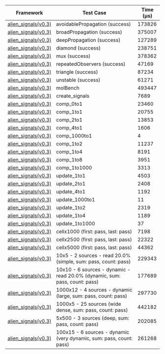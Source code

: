 | Framework | Test Case | Time (μs) |
| --- | --- | --- |
| [alien_signals(v0.3)](https://github.com/medz/alien-signals-dart) | avoidablePropagation (success) | 173826 |
| [alien_signals(v0.3)](https://github.com/medz/alien-signals-dart) | broadPropagation (success) | 375007 |
| [alien_signals(v0.3)](https://github.com/medz/alien-signals-dart) | deepPropagation (success) | 127289 |
| [alien_signals(v0.3)](https://github.com/medz/alien-signals-dart) | diamond (success) | 238751 |
| [alien_signals(v0.3)](https://github.com/medz/alien-signals-dart) | mux (success) | 378362 |
| [alien_signals(v0.3)](https://github.com/medz/alien-signals-dart) | repeatedObservers (success) | 47169 |
| [alien_signals(v0.3)](https://github.com/medz/alien-signals-dart) | triangle (success) | 87234 |
| [alien_signals(v0.3)](https://github.com/medz/alien-signals-dart) | unstable (success) | 61271 |
| [alien_signals(v0.3)](https://github.com/medz/alien-signals-dart) | molBench | 493447 |
| [alien_signals(v0.3)](https://github.com/medz/alien-signals-dart) | create_signals | 7689 |
| [alien_signals(v0.3)](https://github.com/medz/alien-signals-dart) | comp_0to1 | 23460 |
| [alien_signals(v0.3)](https://github.com/medz/alien-signals-dart) | comp_1to1 | 20755 |
| [alien_signals(v0.3)](https://github.com/medz/alien-signals-dart) | comp_2to1 | 13853 |
| [alien_signals(v0.3)](https://github.com/medz/alien-signals-dart) | comp_4to1 | 1606 |
| [alien_signals(v0.3)](https://github.com/medz/alien-signals-dart) | comp_1000to1 | 4 |
| [alien_signals(v0.3)](https://github.com/medz/alien-signals-dart) | comp_1to2 | 11237 |
| [alien_signals(v0.3)](https://github.com/medz/alien-signals-dart) | comp_1to4 | 8191 |
| [alien_signals(v0.3)](https://github.com/medz/alien-signals-dart) | comp_1to8 | 3951 |
| [alien_signals(v0.3)](https://github.com/medz/alien-signals-dart) | comp_1to1000 | 3313 |
| [alien_signals(v0.3)](https://github.com/medz/alien-signals-dart) | update_1to1 | 4503 |
| [alien_signals(v0.3)](https://github.com/medz/alien-signals-dart) | update_2to1 | 2408 |
| [alien_signals(v0.3)](https://github.com/medz/alien-signals-dart) | update_4to1 | 1192 |
| [alien_signals(v0.3)](https://github.com/medz/alien-signals-dart) | update_1000to1 | 11 |
| [alien_signals(v0.3)](https://github.com/medz/alien-signals-dart) | update_1to2 | 2319 |
| [alien_signals(v0.3)](https://github.com/medz/alien-signals-dart) | update_1to4 | 1189 |
| [alien_signals(v0.3)](https://github.com/medz/alien-signals-dart) | update_1to1000 | 37 |
| [alien_signals(v0.3)](https://github.com/medz/alien-signals-dart) | cellx1000 (first: pass, last: pass) | 7198 |
| [alien_signals(v0.3)](https://github.com/medz/alien-signals-dart) | cellx2500 (first: pass, last: pass) | 22322 |
| [alien_signals(v0.3)](https://github.com/medz/alien-signals-dart) | cellx5000 (first: pass, last: pass) | 44362 |
| [alien_signals(v0.3)](https://github.com/medz/alien-signals-dart) | 10x5 - 2 sources - read 20.0% (simple, sum: pass, count: pass) | 229343 |
| [alien_signals(v0.3)](https://github.com/medz/alien-signals-dart) | 10x10 - 6 sources - dynamic - read 20.0% (dynamic, sum: pass, count: pass) | 177689 |
| [alien_signals(v0.3)](https://github.com/medz/alien-signals-dart) | 1000x12 - 4 sources - dynamic (large, sum: pass, count: pass) | 297730 |
| [alien_signals(v0.3)](https://github.com/medz/alien-signals-dart) | 1000x5 - 25 sources (wide dense, sum: pass, count: pass) | 442182 |
| [alien_signals(v0.3)](https://github.com/medz/alien-signals-dart) | 5x500 - 3 sources (deep, sum: pass, count: pass) | 202085 |
| [alien_signals(v0.3)](https://github.com/medz/alien-signals-dart) | 100x15 - 6 sources - dynamic (very dynamic, sum: pass, count: pass) | 261268 |
